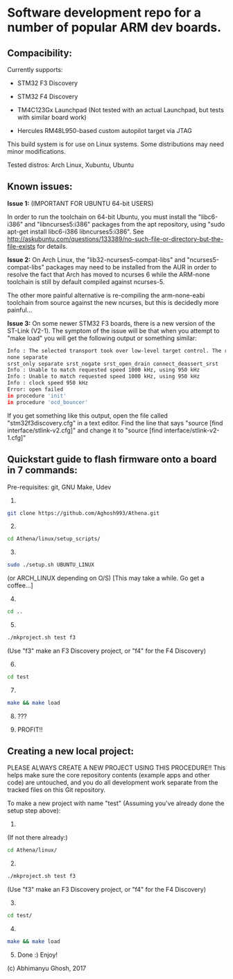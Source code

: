 # Software development repo for a number of popular ARM dev boards.

## Compacibility:

Currently supports:

- STM32 F3 Discovery

- STM32 F4 Discovery

- TM4C123Gx Launchpad (Not tested with an actual Launchpad, but tests with similar board work)

- Hercules RM48L950-based custom autopilot target via JTAG

This build system is for use on Linux systems. Some distributions may need minor modifications.

Tested distros: Arch Linux, Xubuntu, Ubuntu

## Known issues:

**Issue 1:** (IMPORTANT FOR UBUNTU 64-bit USERS)

In order to run the toolchain on 64-bit Ubuntu, you must install the "libc6-i386" and "libncurses5:i386" packages from the apt repository, using "sudo apt-get install libc6-i386 libncurses5:i386". See http://askubuntu.com/questions/133389/no-such-file-or-directory-but-the-file-exists for details.

**Issue 2:** On Arch Linux, the "lib32-ncurses5-compat-libs" and "ncurses5-compat-libs" packages may need to be installed from the AUR in order to resolve the fact that Arch has moved to ncurses 6 while the ARM-none toolchain is still by default compiled against ncurses-5.

The other more painful alternative is re-compiling the arm-none-eabi toolchain from source against the new ncurses, but this is decidedly more painful...

**Issue 3:** On some newer STM32 F3 boards, there is a new version of the ST-Link (V2-1). The symptom of the issue will be that when you attempt to "make load" you will get the following output or something similar:

```bash
Info : The selected transport took over low-level target control. The results might differ compared to plain JTAG/SWD
none separate
srst_only separate srst_nogate srst_open_drain connect_deassert_srst
Info : Unable to match requested speed 1000 kHz, using 950 kHz
Info : Unable to match requested speed 1000 kHz, using 950 kHz
Info : clock speed 950 kHz
Error: open failed
in procedure 'init' 
in procedure 'ocd_bouncer'
```

If you get something like this output, open the file called "stm32f3discovery.cfg" in a text editor. Find the line that says "source [find interface/stlink-v2.cfg]" and change it to "source [find interface/stlink-v2-1.cfg]"

## Quickstart guide to flash firmware onto a board in 7 commands:

Pre-requisites: git, GNU Make, Udev

1) 

```bash
git clone https://github.com/Aghosh993/Athena.git
```

2) 

```bash
cd Athena/linux/setup_scripts/
```

3) 

```bash
sudo ./setup.sh UBUNTU_LINUX 
```

(or ARCH_LINUX depending on O/S) [This may take a while. Go get a coffee...]

4) 

```bash
cd ..
```

5) 

```bash
./mkproject.sh test f3
```

(Use "f3" make an F3 Discovery project, or "f4" for the F4 Discovery)

6) 

```bash
cd test
```

7) 

```bash
make && make load
```

8) ???

9) PROFIT!!

## Creating a new local project:

PLEASE ALWAYS CREATE A NEW PROJECT USING THIS PROCEDURE!! This helps make sure the core repository contents (example apps and other code) are untouched, and you do all development work separate from the tracked files on this Git repository.

To make a new project with name "test" (Assuming you've already done the setup step above):

1) 

(If not there already:)

```bash
cd Athena/linux/
```

2)

```bash
./mkproject.sh test f3
```

(Use "f3" make an F3 Discovery project, or "f4" for the F4 Discovery)

3) 

```bash
cd test/
```

4) 

```bash
make && make load
```

5) Done :) Enjoy!

(c) Abhimanyu Ghosh, 2017
